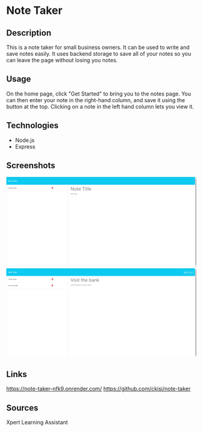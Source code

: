 # Note Taker

## Description
This is a note taker for small business owners. It can be used to write and save notes easily. It uses backend storage to save all of your notes so you can leave the page without losing you notes.

## Usage
On the home page, click "Get Started" to bring you to the notes page. You can then enter your note in the right-hand column, and save it using the button at the top. Clicking on a note in the left hand column lets you view it.

## Technologies
- Node.js
- Express

## Screenshots
![](./assets/notetakerss1.png)
![](./assets/notetakerss2.png)

## Links
https://note-taker-nfk9.onrender.com/
https://github.com/ckisi/note-taker

## Sources
Xpert Learning Assistant

